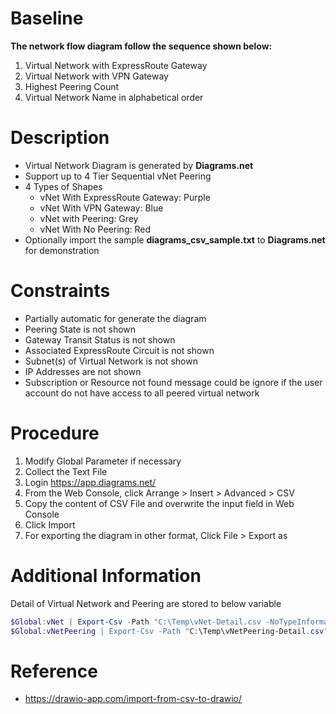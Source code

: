 # Baseline 

**The network flow diagram follow the sequence shown below:**
1. Virtual Network with ExpressRoute Gateway
1. Virtual Network with VPN Gateway
1. Highest Peering Count
1. Virtual Network Name in alphabetical order

# Description

- Virtual Network Diagram is generated by **Diagrams.net**
- Support up to 4 Tier Sequential vNet Peering
- 4 Types of Shapes
    - vNet With ExpressRoute Gateway: Purple
    - vNet With VPN Gateway: Blue
    - vNet with Peering: Grey
    - vNet With No Peering: Red
- Optionally import the sample **diagrams_csv_sample.txt** to **Diagrams.net** for demonstration

# Constraints

- Partially automatic for generate the diagram
- Peering State is not shown
- Gateway Transit Status is not shown
- Associated ExpressRoute Circuit is not shown
- Subnet(s) of Virtual Network is not shown
- IP Addresses are not shown
- Subscription or Resource not found message could be ignore if the user account do not have access to all peered virtual network

# Procedure

1. Modify Global Parameter if necessary
1. Collect the Text File
1. Login https://app.diagrams.net/
1. From the Web Console, click Arrange > Insert > Advanced > CSV
1. Copy the content of CSV File and overwrite the input field in Web Console
1. Click Import
1. For exporting the diagram in other format, Click File > Export as  

# Additional Information

Detail of Virtual Network and Peering are stored to below variable

```PowerShell
$Global:vNet | Export-Csv -Path "C:\Temp\vNet-Detail.csv -NoTypeInformation -Confirm:$false -Force
$Global:vNetPeering | Export-Csv -Path "C:\Temp\vNetPeering-Detail.csv" -NoTypeInformation -Confirm:$false -Force
```
# Reference

- https://drawio-app.com/import-from-csv-to-drawio/
